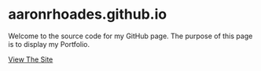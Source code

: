 # aaronrhoades.github.io
Welcome to the source code for my GitHub page. The purpose of this page is to display my Portfolio.

[View The Site](https://aaronrhoades.github.io)
